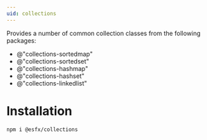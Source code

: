 ```yaml
---
uid: collections
---
```


Provides a number of common collection classes from the following packages:

- @"collections-sortedmap"
- @"collections-sortedset"
- @"collections-hashmap"
- @"collections-hashset"
- @"collections-linkedlist"

# Installation

```sh
npm i @esfx/collections
```
